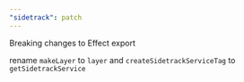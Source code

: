 ```yaml
---
"sidetrack": patch
---
```


Breaking changes to Effect export

rename `makeLayer` to `layer` and `createSidetrackServiceTag` to `getSidetrackService`
